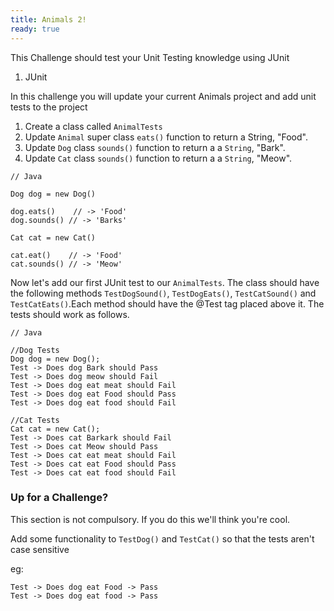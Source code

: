 ```yaml
---
title: Animals 2!
ready: true
---
```


This Challenge should test your Unit Testing knowledge using JUnit

1. JUnit

In this challenge you will update your current Animals project and add unit tests to the project

1. Create a class called `AnimalTests`
2. Update `Animal` super class `eats()` function to return a String, "Food".
3. Update `Dog` class `sounds()` function to return a a `String`, "Bark".
4. Update `Cat` class `sounds()` function to return a a `String`, "Meow".

```
// Java

Dog dog = new Dog()

dog.eats()    // -> 'Food'
dog.sounds() // -> 'Barks'

Cat cat = new Cat()

cat.eat()    // -> 'Food'
cat.sounds() // -> 'Meow'
```

Now let's add our first JUnit test to our `AnimalTests`. The class should have the following methods `TestDogSound()`, `TestDogEats()`, `TestCatSound()` and `TestCatEats()`.Each method should have the @Test tag placed above it. The tests should work as follows.


```
// Java

//Dog Tests
Dog dog = new Dog();
Test -> Does dog Bark should Pass
Test -> Does dog meow should Fail
Test -> Does dog eat meat should Fail
Test -> Does dog eat Food should Pass
Test -> Does dog eat food should Fail

//Cat Tests
Cat cat = new Cat();
Test -> Does cat Barkark should Fail
Test -> Does cat Meow should Pass
Test -> Does cat eat meat should Fail
Test -> Does cat eat Food should Pass
Test -> Does cat eat food should Fail

```

### Up for a Challenge?

This section is not compulsory. If you do this we'll think you're cool.

Add some functionality to `TestDog()` and `TestCat()` so that the tests aren't case sensitive

eg:

```
Test -> Does dog eat Food -> Pass
Test -> Does dog eat food -> Pass
```
